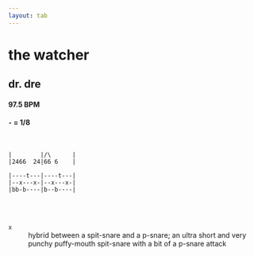 ```yaml
---
layout: tab
---
```


# the watcher
## dr. dre

#### 97.5 BPM
#### `-` = 1/8

<br/>

```brainfuck
|        |/\      |
|2466  24|66 6    |
```

```
|----t---|----t---|
|--x---x-|--x---x-|
|bb-b----|b--b----|
```

<br/>
<br/>

<dl>
    <dt><code>x</code></dt><dd>hybrid between a spit-snare and a p-snare; an ultra short and very punchy puffy-mouth spit-snare with a bit of a p-snare attack</dd>
</dl>
